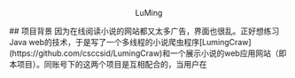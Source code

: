 <p align="center">LuMing</p>
## 项目背景  
因为在线阅读小说的网站都又太多广告，界面也很乱。正好想练习Java web的技术，于是写了一个多线程的小说爬虫程序[LumingCraw](https://github.com/csccsid/LumingCraw)和一个展示小说的web应用网站（即本项目）。同账号下的这两个项目是互相配合的，当用户在
